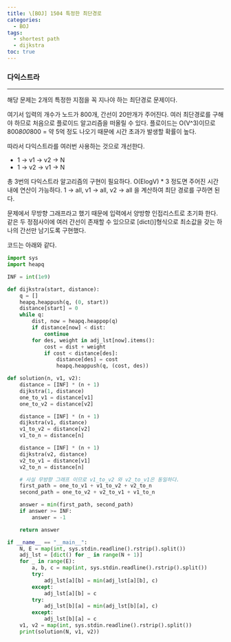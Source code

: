 ```yaml
---
title: \[BOJ] 1504 특정한 최단경로
categories: 
  - BOJ
tags: 
  - shortest path
  - dijkstra
toc: true
---
```


### 다익스트라

---

해당 문제는 2개의 특정한 지점을 꼭 지나야 하는 최단경로 문제이다.

여기서 입력의 개수가 노드가 800개, 간선이 20만개가 주어진다. 여러 최단경로를 구해야 하므로 처음으로 플로이드 알고리즘을 떠올릴 수 있다. 플로이드는 O(V^3)이므로 800*800*800 = 약 5억 정도 나오기 때문에 시간 초과가 발생할 확률이 높다.

따라서 다익스트라를 여러번 사용하는 것으로 개선한다.

- 1 → v1 → v2 → N
- 1 → v2 → v1 → N

총 3번의 다익스트라 알고리즘의 구현이 필요하다. O(ElogV) * 3 정도면 주어진 시간 내에 연산이 가능하다. 1 → all, v1 → all, v2 → all 을 계산하여 최단 경로를 구하면 된다.

문제에서 무방향 그래프라고 했기 때문에 입력에서 양방향 인접리스트로 초기화 한다. 같은 두 정점사이에 여러 간선이 존재할 수 있으므로 [dict()]형식으로 최소값을 갖는 하나의 간선만 남기도록 구현했다.

코드는 아래와 같다.

```python
import sys
import heapq

INF = int(1e9)

def dijkstra(start, distance):
    q = []
    heapq.heappush(q, (0, start))
    distance[start] = 0
    while q:
        dist, now = heapq.heappop(q)
        if distance[now] < dist:
            continue
        for des, weight in adj_lst[now].items():
            cost = dist + weight
            if cost < distance[des]:
                distance[des] = cost
                heapq.heappush(q, (cost, des))

def solution(n, v1, v2):
    distance = [INF] * (n + 1)
    dijkstra(1, distance)
    one_to_v1 = distance[v1]
    one_to_v2 = distance[v2]

    distance = [INF] * (n + 1)
    dijkstra(v1, distance)
    v1_to_v2 = distance[v2]
    v1_to_n = distance[n]

    distance = [INF] * (n + 1)
    dijkstra(v2, distance)
    v2_to_v1 = distance[v1]
    v2_to_n = distance[n]

    # 사실 무방향 그래프 이므로 v1_to_v2 와 v2_to_v1은 동일하다.
    first_path = one_to_v1 + v1_to_v2 + v2_to_n
    second_path = one_to_v2 + v2_to_v1 + v1_to_n

    answer = min(first_path, second_path)
    if answer >= INF:
        answer = -1

    return answer

if __name__ == "__main__":
    N, E = map(int, sys.stdin.readline().rstrip().split())
    adj_lst = [dict() for _ in range(N + 1)]
    for _ in range(E):
        a, b, c = map(int, sys.stdin.readline().rstrip().split())
        try:
            adj_lst[a][b] = min(adj_lst[a][b], c)
        except:
            adj_lst[a][b] = c
        try:
            adj_lst[b][a] = min(adj_lst[b][a], c)
        except:
            adj_lst[b][a] = c
    v1, v2 = map(int, sys.stdin.readline().rstrip().split())
    print(solution(N, v1, v2))
```